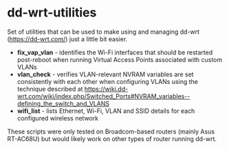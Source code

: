 # dd-wrt-utilities

Set of utilities that can be used to make using and managing dd-wrt (https://dd-wrt.com/) just a little bit easier.

- <b>fix_vap_vlan</b> - identifies the Wi-Fi interfaces that should be restarted post-reboot when running Virtual Access Points associated with custom VLANs
- <b>vlan_check</b> - verifies VLAN-relevant NVRAM variables are set consistently with each other when configuring VLANs using the technique described at https://wiki.dd-wrt.com/wiki/index.php/Switched_Ports#NVRAM_variables--defining_the_switch_and_VLANS
- <b>wifi_list</b> - lists Ethernet, Wi-Fi, VLAN and SSID details for each configured wireless network

These scripts were only tested on Broadcom-based routers (mainly Asus RT-AC68U) but would likely work on other types of router running dd-wrt.
